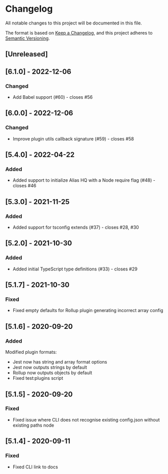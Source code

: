 # Changelog
All notable changes to this project will be documented in this file.

The format is based on [Keep a Changelog](https://keepachangelog.com/en/1.0.0/),
and this project adheres to [Semantic Versioning](https://semver.org/spec/v2.0.0.html).

## [Unreleased]

## [6.1.0] - 2022-12-06
### Changed
- Add Babel support (#60) - closes #56


## [6.0.0] - 2022-12-06
### Changed
- Improve plugin utils callback signature (#59) - closes #58

## [5.4.0] - 2022-04-22
### Added
- Added support to initialize Alias HQ with a Node require flag (#48) - closes #46

## [5.3.0] - 2021-11-25
### Added
- Added support for tsconfig extends (#37) - closes #28, #30

## [5.2.0] - 2021-10-30
### Added
- Added initial TypeScript type definitions (#33) - closes #29

## [5.1.7] - 2021-10-30
### Fixed
- Fixed empty defaults for Rollup plugin generating incorrect array config

## [5.1.6] - 2020-09-20
### Added
Modified plugin formats:

- Jest now has string and array format options
- Jest now outputs strings by default
- Rollup now outputs objects by default
- Fixed test:plugins script

## [5.1.5] - 2020-09-20
### Fixed
- Fixed issue where CLI does not recognise existing config.json without existing paths node


## [5.1.4] - 2020-09-11
### Fixed
- Fixed CLI link to docs
